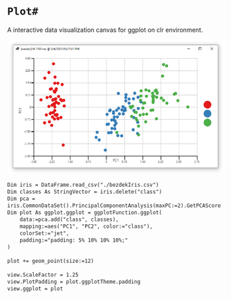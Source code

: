 # ``Plot#``

A interactive data visualization canvas for ggplot on clr environment.

![](./docs/Capture.PNG)

```vbnet
Dim iris = DataFrame.read_csv("./bezdekIris.csv")
Dim classes As StringVector = iris.delete("class")
Dim pca = iris.CommonDataSet().PrincipalComponentAnalysis(maxPC:=2).GetPCAScore
Dim plot As ggplot.ggplot = ggplotFunction.ggplot(
    data:=pca.add("class", classes),
    mapping:=aes("PC1", "PC2", color:="class"),
    colorSet:="jet",
    padding:="padding: 5% 10% 10% 10%;"
)

plot += geom_point(size:=12)

view.ScaleFactor = 1.25
view.PlotPadding = plot.ggplotTheme.padding
view.ggplot = plot
```